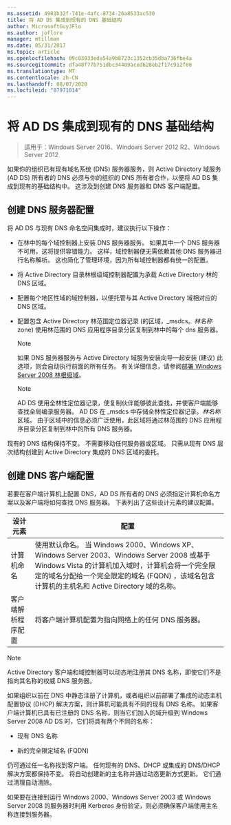 ```yaml
---
ms.assetid: 4981b32f-741e-4afc-8734-26a8533ac530
title: 将 AD DS 集成到现有的 DNS 基础结构
author: MicrosoftGuyJFlo
ms.author: joflore
manager: mtillman
ms.date: 05/31/2017
ms.topic: article
ms.openlocfilehash: 09c03933eda54a9b8723c1352cb35dba736fbe4a
ms.sourcegitcommit: dfa48f77b751dbc34409aced628eb2f17c912f08
ms.translationtype: MT
ms.contentlocale: zh-CN
ms.lasthandoff: 08/07/2020
ms.locfileid: "87971014"
---
```

# <a name="integrating-ad-ds-into-an-existing-dns-infrastructure"></a>将 AD DS 集成到现有的 DNS 基础结构

>适用于：Windows Server 2016、Windows Server 2012 R2、Windows Server 2012

如果你的组织已有现有域名系统 (DNS) 服务器服务，则 Active Directory 域服务 (AD DS) 所有者的 DNS 必须与你的组织的 DNS 所有者合作，以便将 AD DS 集成到现有的基础结构中。 这涉及到创建 DNS 服务器和 DNS 客户端配置。

## <a name="creating-a-dns-server-configuration"></a>创建 DNS 服务器配置
将 AD DS 与现有 DNS 命名空间集成时，建议执行以下操作：

-   在林中的每个域控制器上安装 DNS 服务器服务。 如果其中一个 DNS 服务器不可用，这将提供容错能力。 这样，域控制器便无需依赖其他 DNS 服务器进行名称解析。 这也简化了管理环境，因为所有域控制器都有统一的配置。

-   将 Active Directory 目录林根级域控制器配置为承载 Active Directory 林的 DNS 区域。

-   配置每个地区性域的域控制器，以便托管与其 Active Directory 域相对应的 DNS 区域。

-   配置包含 Active Directory 林范围定位器记录 (的区域，_msdcs。*林名称*zone) 使用林范围的 DNS 应用程序目录分区复制到林中的每个 dns 服务器。

    > [!NOTE]
    > 如果 DNS 服务器服务与 Active Directory 域服务安装向导一起安装 (建议) 此选项，则会自动执行前面的所有任务。 有关详细信息，请参阅[部署 Windows Server 2008 林根级域](/previous-versions/windows/it-pro/windows-server-2008-R2-and-2008/cc731174(v=ws.10))。

    > [!NOTE]
    > AD DS 使用全林性定位器记录，使复制伙伴能够彼此查找，并使客户端能够查找全局编录服务器。 AD DS 在 _msdcs 中存储全林性定位器记录。*林名称*区域。 由于区域中的信息必须广泛使用，此区域将通过林范围的 DNS 应用程序目录分区复制到林中的所有 DNS 服务器。

现有的 DNS 结构保持不变。 不需要移动任何服务器或区域。 只需从现有 DNS 层次结构创建到 Active Directory 集成的 DNS 区域的委托。

## <a name="creating-the-dns-client-configuration"></a>创建 DNS 客户端配置
若要在客户端计算机上配置 DNS，AD DS 所有者的 DNS 必须指定计算机命名方案以及客户端将如何查找 DNS 服务器。 下表列出了这些设计元素的建议配置。

|设计元素|配置|
|------------------|-----------------|
|计算机命名|使用默认命名。 当 Windows 2000、Windows XP、Windows Server 2003、Windows Server 2008 或基于 Windows Vista 的计算机加入域时，计算机会将一个完全限定的域名分配给一个完全限定的域名 (FQDN) ，该域名包含计算机的主机名和 Active Directory 域的名称。|
|客户端解析程序配置|将客户端计算机配置为指向网络上的任何 DNS 服务器。|

> [!NOTE]
> Active Directory 客户端和域控制器可以动态地注册其 DNS 名称，即使它们不是指向其名称的权威 DNS 服务器。

如果组织以前在 DNS 中静态注册了计算机，或者组织以前部署了集成的动态主机配置协议 (DHCP) 解决方案，则计算机可能具有不同的现有 DNS 名称。 如果客户端计算机已具有已注册的 DNS 名称，则当它们加入的域升级到 Windows Server 2008 AD DS 时，它们将具有两个不同的名称：

-   现有 DNS 名称

-   新的完全限定域名 (FQDN) 

仍可通过任一名称找到客户端。 任何现有的 DNS、DHCP 或集成的 DNS/DHCP 解决方案都保持不变。 将自动创建新的主名称并通过动态更新方式更新。 它们通过清理自动清除。

如果要在连接到运行 Windows 2000、Windows Server 2003 或 Windows Server 2008 的服务器时利用 Kerberos 身份验证，则必须确保客户端使用主名称连接到服务器。

